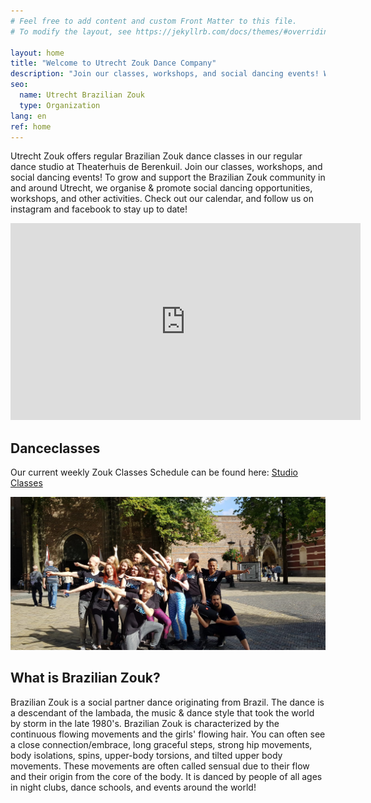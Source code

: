 ```yaml
---
# Feel free to add content and custom Front Matter to this file.
# To modify the layout, see https://jekyllrb.com/docs/themes/#overriding-theme-defaults

layout: home
title: "Welcome to Utrecht Zouk Dance Company"
description: "Join our classes, workshops, and social dancing events! We help grow & support the Brazilian Zouk community in and around Utrecht."
seo:
  name: Utrecht Brazilian Zouk
  type: Organization
lang: en
ref: home
---
```


Utrecht Zouk offers regular Brazilian Zouk dance classes in our regular dance studio at Theaterhuis de Berenkuil.
Join our classes,
workshops,
and social dancing events!
To grow and support the Brazilian Zouk community in and around Utrecht,
we organise & promote social dancing opportunities,
workshops,
and other activities.
Check out our calendar,
and follow us on instagram and facebook
to stay up to date!

<section>
  <div class="responsive-video">
  <iframe
    allow="accelerometer; autoplay; encrypted-media; gyroscope; picture-in-picture"
    allowfullscreen
    frameborder="0"
    height="315"
    src="https://www.youtube.com/embed/naq7VxW3MBM"
    width="560"
  ></iframe>
  </div>
</section>

## Danceclasses

<p>
Our current weekly Zouk Classes Schedule can be found here:
<a
  class="button"
  href="/studio-classes">
  Studio Classes
</a>
</p>

![alt text](/international-zouk-day-2018.jpg "International Zouk Day Flashmob 2018")

## What is Brazilian Zouk?
Brazilian Zouk is a social partner dance originating from Brazil.
The dance is a descendant of the lambada,
the music & dance style that took the world by storm in the late 1980's.
Brazilian Zouk is characterized by the continuous flowing movements and the girls' flowing hair.
You can often see a close connection/embrace,
long graceful steps,
strong hip movements,
body isolations,
spins,
upper-body torsions,
and tilted upper body movements.
These movements are often called sensual due to their flow
and their origin from the core of the body.
It is danced by people of all ages in
night clubs,
dance schools,
and events around the world!

